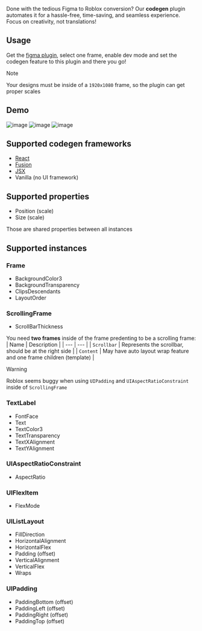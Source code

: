 Done with the tedious Figma to Roblox conversion? Our **codegen** plugin automates it for a hassle-free, time-saving, and seamless experience. Focus on creativity, not translations!

## Usage

Get the [figma plugin](https://www.figma.com/community/plugin/1259633080534983873/Figblox), select one frame, enable dev mode and set the codegen feature to this plugin and there you go!

> [!NOTE]
> Your designs must be inside of a `1920x1080` frame, so the plugin can get proper scales

## Demo

![image](https://github.com/lopi-py/figblox/assets/70210066/1d2fb315-7c85-441b-b5ae-fbc5dcad40bc)
![image](https://github.com/lopi-py/figblox/assets/70210066/8852fe42-fc24-40ed-ac21-66c2317c456f)
![image](https://github.com/lopi-py/figblox/assets/70210066/03f2a95e-8801-4f8a-8539-39a07e56036e)

## Supported codegen frameworks

- [React](https://github.com/jsdotlua/react-lua)
- [Fusion](https://elttob.uk/Fusion/0.2/)
- [JSX](https://roblox-ts.com/docs/guides/roact-jsx)
- Vanilla (no UI framework)

## Supported properties

- Position (scale)
- Size (scale)

Those are shared properties between all instances

## Supported instances

### Frame

- BackgroundColor3
- BackgroundTransparency
- ClipsDescendants
- LayoutOrder

### ScrollingFrame

- ScrollBarThickness

You need **two frames** inside of the frame predenting to be a scrolling frame:
| Name | Description |
| --- | --- |
| `Scrollbar` | Represents the scrollbar, should be at the right side |
| `Content` | May have auto layout wrap feature and one frame children (template) |

> [!WARNING]
> Roblox seems buggy when using `UIPadding` and `UIAspectRatioConstraint` inside of `ScrollingFrame`

### TextLabel

- FontFace
- Text
- TextColor3
- TextTransparency
- TextXAlignment
- TextYAlignment

### UIAspectRatioConstraint

- AspectRatio

### UIFlexItem

- FlexMode

### UIListLayout

- FillDirection
- HorizontalAlignment
- HorizontalFlex
- Padding (offset)
- VerticalAlignment
- VerticalFlex
- Wraps

### UIPadding

- PaddingBottom (offset)
- PaddingLeft (offset)
- PaddingRight (offset)
- PaddingTop (offset)
